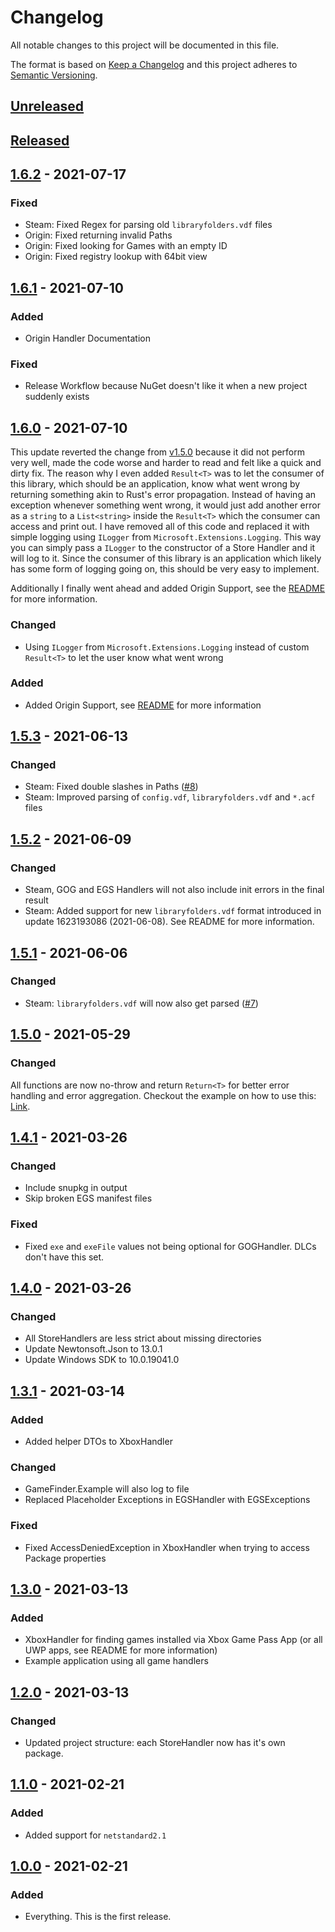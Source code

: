 # Changelog

All notable changes to this project will be documented in this file.

The format is based on [Keep a Changelog][Keep a Changelog] and this project adheres to [Semantic Versioning][Semantic Versioning].

## [Unreleased]

## [Released]

## [1.6.2] - 2021-07-17

### Fixed

- Steam: Fixed Regex for parsing old `libraryfolders.vdf` files
- Origin: Fixed returning invalid Paths
- Origin: Fixed looking for Games with an empty ID
- Origin: Fixed registry lookup with 64bit view

## [1.6.1] - 2021-07-10

### Added

- Origin Handler Documentation

### Fixed

- Release Workflow because NuGet doesn't like it when a new project suddenly exists

## [1.6.0] - 2021-07-10

This update reverted the change from [v1.5.0](#150---2021-05-29) because it did not perform very well, made the code worse and harder to read and felt like a quick and dirty fix. The reason why I even added `Result<T>` was to let the consumer of this library, which should be an application, know what went wrong by returning something akin to Rust's error propagation. Instead of having an exception whenever something went wrong, it would just add another error as a `string` to a `List<string>` inside the `Result<T>` which the consumer can access and print out. I have removed all of this code and replaced it with simple logging using `ILogger` from `Microsoft.Extensions.Logging`. This way you can simply pass a `ILogger` to the constructor of a Store Handler and it will log to it. Since the consumer of this library is an application which likely has some form of logging going on, this should be very easy to implement.

Additionally I finally went ahead and added Origin Support, see the [README](README.md) for more information.

### Changed

- Using `ILogger` from `Microsoft.Extensions.Logging` instead of custom `Result<T>` to let the user know what went wrong

### Added

- Added Origin Support, see [README](README.md) for more information

## [1.5.3] - 2021-06-13

### Changed

- Steam: Fixed double slashes in Paths ([#8](https://github.com/erri120/GameFinder/issues/8))
- Steam: Improved parsing of `config.vdf`, `libraryfolders.vdf` and `*.acf` files

## [1.5.2] - 2021-06-09

### Changed

- Steam, GOG and EGS Handlers will not also include init errors in the final result
- Steam: Added support for new `libraryfolders.vdf` format introduced in update 1623193086 (2021-06-08). See README for more information.

## [1.5.1] - 2021-06-06

### Changed

- Steam: `libraryfolders.vdf` will now also get parsed ([#7](https://github.com/erri120/GameFinder/pull/7))

## [1.5.0] - 2021-05-29

### Changed

All functions are now no-throw and return `Return<T>` for better error handling and error aggregation. Checkout the example on how to use this: [Link](https://github.com/erri120/GameFinder/blob/20f1cefda485cb7e22fa158cc29ff06fe2b96e21/GameFinder.Example/Program.cs#L43-L57).

## [1.4.1] - 2021-03-26

### Changed

- Include snupkg in output
- Skip broken EGS manifest files

### Fixed

- Fixed `exe` and `exeFile` values not being optional for GOGHandler. DLCs don't have this set.

## [1.4.0] - 2021-03-26

### Changed

- All StoreHandlers are less strict about missing directories
- Update Newtonsoft.Json to 13.0.1
- Update Windows SDK to 10.0.19041.0

## [1.3.1] - 2021-03-14

### Added

- Added helper DTOs to XboxHandler

### Changed

- GameFinder.Example will also log to file
- Replaced Placeholder Exceptions in EGSHandler with EGSExceptions

### Fixed

- Fixed AccessDeniedException in XboxHandler when trying to access Package properties

## [1.3.0] - 2021-03-13

### Added

- XboxHandler for finding games installed via Xbox Game Pass App (or all UWP apps, see README for more information)
- Example application using all game handlers

## [1.2.0] - 2021-03-13

### Changed

- Updated project structure: each StoreHandler now has it's own package.

## [1.1.0] - 2021-02-21

### Added

- Added support for `netstandard2.1`

## [1.0.0] - 2021-02-21

### Added

- Everything. This is the first release.

<!-- Links -->
[Keep a Changelog]: https://keepachangelog.com/
[Semantic Versioning]: https://semver.org/

[Unreleased]: https://github.com/erri120/GameFinder/compare/v1.6.2...master
[Released]: https://github.com/erri120/GameFinder/releases
[1.6.2]: https://github.com/erri120/GameFinder/compare/v1.6.1...v1.6.2
[1.6.1]: https://github.com/erri120/GameFinder/compare/v1.6.0...v1.6.1
[1.6.0]: https://github.com/erri120/GameFinder/compare/v1.5.3...v1.6.0
[1.5.3]: https://github.com/erri120/GameFinder/compare/v1.5.2...v1.5.3
[1.5.2]: https://github.com/erri120/GameFinder/compare/v1.5.1...v1.5.2
[1.5.1]: https://github.com/erri120/GameFinder/compare/v1.5.0...v1.5.1
[1.5.0]: https://github.com/erri120/GameFinder/compare/v1.4.1...v1.5.0
[1.4.1]: https://github.com/erri120/GameFinder/compare/v1.4.0...v1.4.1
[1.4.0]: https://github.com/erri120/GameFinder/compare/v1.3.1...v1.4.0
[1.3.1]: https://github.com/erri120/GameFinder/compare/v1.3.0...v1.3.1
[1.3.0]: https://github.com/erri120/GameFinder/compare/v1.2.0...v1.3.0
[1.2.0]: https://github.com/erri120/GameFinder/compare/v1.1.0...v1.2.0
[1.1.0]: https://github.com/erri120/GameFinder/compare/v1.0.0...v1.1.0
[1.0.0]: https://github.com/erri120/GameFinder/releases/v1.0.0
